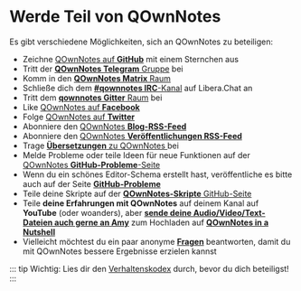 # Werde Teil von QOwnNotes

Es gibt verschiedene Möglichkeiten, sich an QOwnNotes zu beteiligen:

- Zeichne [QOwnNotes auf **GitHub**](https://github.com/pbek/QOwnNotes) mit einem Sternchen aus
- Tritt der [**QOwnNotes Telegram** Gruppe](https://t.me/QOwnNotes) bei
- Komm in den [**QOwnNotes Matrix** Raum](https://matrix.to/#/#qownnotes:matrix.org)
- Schließe dich dem [**#qownnotes IRC**-Kanal](https://web.libera.chat/#qownnotes) auf Libera.Chat an
- Tritt dem [**qownnotes Gitter** Raum](https://gitter.im/qownnotes/qownnotes) bei
- Like [QOwnNotes auf **Facebook**](https://www.facebook.com/QOwnNotes/)
- Folge [QOwnNotes auf **Twitter**](https://twitter.com/QOwnNotes)
- Abonniere den [QOwnNotes **Blog-RSS-Feed**](https://feeds.feedburner.com/QOwnNotesBlog)
- Abonniere den [ QOwnNotes **Veröffentlichungen RSS-Feed** ](https://feeds.feedburner.com/QOwnNotesReleases)
- Trage [**Übersetzungen** zu QOwnNotes ](translation.md) bei
- Melde Probleme oder teile Ideen für neue Funktionen auf der [QOwnNotes **GitHub-Probleme**-Seite](https://github.com/pbek/QOwnNotes/issues)
- Wenn du ein schönes Editor-Schema erstellt hast, veröffentliche es bitte auch auf der Seite [**GitHub-Probleme**](https://github.com/pbek/QOwnNotes/issues)
- Teile deine Skripte auf der [**QOwnNotes-Skripte** GitHub-Seite](https://github.com/qownnotes/scripts)
- Teile **deine Erfahrungen mit QOwnNotes** auf deinem Kanal auf **YouTube** (oder woanders), aber [**sende deine Audio/Video/Text-Dateien auch gerne an Amy**](mailto:amydoralang@aol.de) zum Hochladen auf [**QOwnNotes in a Nutshell**](https://www.youtube.com/channel/UC6Xpk_B1MFfvhBCsH_MrOEw/videos)
- Vielleicht möchtest du ein paar anonyme [**Fragen**](https://freeonlinesurveys.com/s/nA8t17k8) beantworten, damit du mit QOwnNotes bessere Ergebnisse erzielen kannst

::: tip
Wichtig: Lies dir den [Verhaltenskodex](./code-of-conduct.md) durch, bevor du dich beteiligst!
:::
